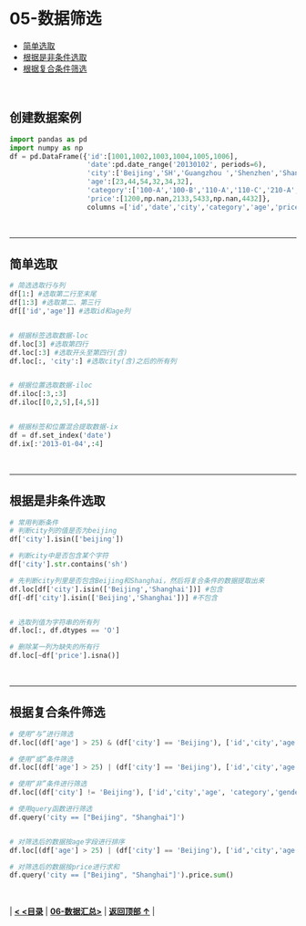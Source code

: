 # 05-数据筛选

- [简单选取](#简单选取)
- [根据是非条件选取](#根据是非条件选取)
- [根据复合条件筛选](#根据复合条件筛选)

<br/>

## 创建数据案例

```python
import pandas as pd
import numpy as np
df = pd.DataFrame({'id':[1001,1002,1003,1004,1005,1006], 
                   'date':pd.date_range('20130102', periods=6),
                   'city':['Beijing','SH','Guangzhou ','Shenzhen','Shanghai', 'Beijing'],
                   'age':[23,44,54,32,34,32],
                   'category':['100-A','100-B','110-A','110-C','210-A','130-F'],
                   'price':[1200,np.nan,2133,5433,np.nan,4432]},
                   columns =['id','date','city','category','age','price'])
```

<br/>

------

## 简单选取

```python
# 简选选取行与列
df[1:] #选取第二行至末尾
df[1:3] #选取第二、第三行
df[['id','age']] #选取id和age列


# 根据标签选取数据-loc
df.loc[3] #选取第四行
df.loc[:3] #选取开头至第四行(含)
df.loc[:, 'city':] #选取city(含)之后的所有列


# 根据位置选取数据-iloc
df.iloc[:3,:3]
df.iloc[[0,2,5],[4,5]]


# 根据标签和位置混合提取数据-ix
df = df.set_index('date')
df.ix[:'2013-01-04',:4]
```

<br/>

------

## 根据是非条件选取

```python
# 常用判断条件
# 判断city列的值是否为beijing
df['city'].isin(['beijing'])

# 判断city中是否包含某个字符
df['city'].str.contains('sh')

# 先判断city列里是否包含Beijing和Shanghai，然后将复合条件的数据提取出来
df.loc[df['city'].isin(['Beijing','Shanghai'])] #包含
df[-df['city'].isin(['Beijing','Shanghai'])] #不包含


# 选取列值为字符串的所有列
df.loc[:, df.dtypes == 'O']

# 删除某一列为缺失的所有行
df.loc[~df['price'].isna()]
```

<br/>

------

## 根据复合条件筛选

```python
# 使用“与”进行筛选
df.loc[(df['age'] > 25) & (df['city'] == 'Beijing'), ['id','city','age']]

# 使用“或”条件筛选
df.loc[(df['age'] > 25) | (df['city'] == 'Beijing'), ['id','city','age']].sort_values(['age'])

# 使用“非”条件进行筛选
df.loc[(df['city'] != 'Beijing'), ['id','city','age', 'category','gender']].sort_values(['id'])

# 使用query函数进行筛选
df.query('city == ["Beijing", "Shanghai"]')


# 对筛选后的数据按age字段进行排序
df.loc[(df['age'] > 25) | (df['city'] == 'Beijing'), ['id','city','age']].sort_values(['age'])

# 对筛选后的数据按price进行求和
df.query('city == ["Beijing", "Shanghai"]').price.sum()
```

<br/>

|  [**< <目录**](./README.md)  |  [**06-数据汇总>**](./06-数据汇总.md)  |  [**返回顶部 ↑**](#05-数据筛选) |